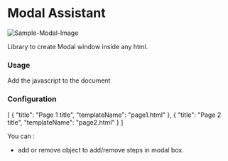 # Modal Assistant

![Sample-Modal-Image](https://github.com/jay-git/modal-assistant/blob/master/design/step1.png)

Library to create Modal window inside any html.

### Usage

<dl>
<div id="myLightBox"></div>
</dl>

Add the javascript to the document  
<script src="modal.js"></script>
<script>
    modalCreate("#myLightBox");
</script>

### Configuration

[
    {
        "title": "Page 1 title",
        "templateName": "page1.html"
    },
    {
        "title": "Page 2 title",
        "templateName": "page2.html"
    }
]

You can :
  - add or remove object to add/remove steps in modal box.
